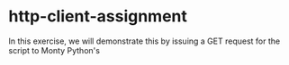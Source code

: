 # http-client-assignment
In this exercise, we will demonstrate this by issuing a GET request for the script to Monty Python's 
